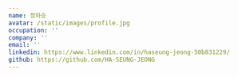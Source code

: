 ```yaml
---
name: 정하승
avatar: /static/images/profile.jpg
occupation: ''
company: ''
email: ''
linkedin: https://www.linkedin.com/in/haseung-jeong-50b831229/
github: https://github.com/HA-SEUNG-JEONG
---
```

